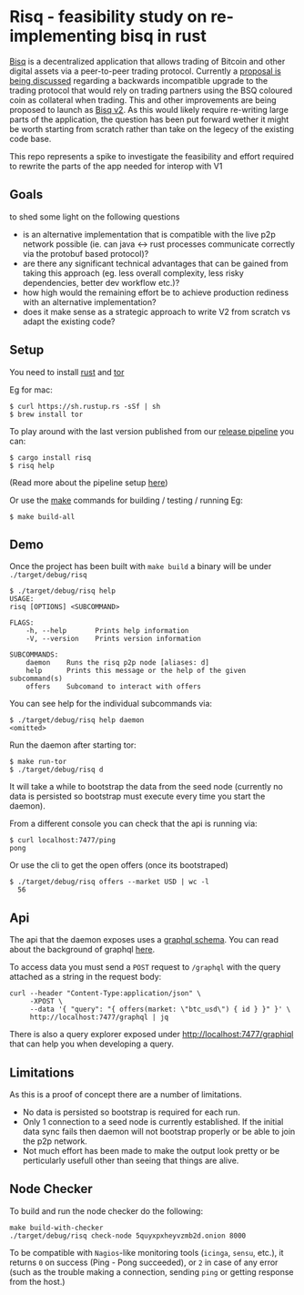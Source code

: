 # Risq - feasibility study on re-implementing bisq in rust

[Bisq](https://github.com/bisq-network/bisq) is a decentralized application that allows trading of Bitcoin and other digital assets via a peer-to-peer trading protocol.
Currently a [proposal is being discussed](https://github.com/bisq-network/proposals/issues/32) regarding a backwards incompatible upgrade to the trading protocol that would rely on trading partners using the BSQ coloured coin as collateral when trading.
This and other improvements are being proposed to launch as [Bisq v2](https://github.com/bisq-network/proposals/issues/118).
As this would likely require re-writing large parts of the application, the question has been put forward wether it might be worth starting from scratch rather than take on the legecy of the existing code base.

This repo represents a spike to investigate the feasibility and effort required to rewrite the parts of the app needed for interop with V1

## Goals

to shed some light on the following questions
- is an alternative implementation that is compatible with the live p2p network possible (ie. can java <-> rust processes communicate correctly via the protobuf based protocol)?
- are there any significant technical advantages that can be gained from taking this approach (eg. less overall complexity, less risky dependencies, better dev workflow etc.)?
- how high would the remaining effort be to achieve production rediness with an alternative implementation?
- does it make sense as a strategic approach to write V2 from scratch vs adapt the existing code?

## Setup

You need to install [rust](https://www.rust-lang.org/tools/install) and [tor](https://people.torproject.org/~sysrqb/webwml/docs/installguide.html.en)

Eg for mac:
```
$ curl https://sh.rustup.rs -sSf | sh
$ brew install tor
```

To play around with the last version published from our [release pipeline](https://ci.misthos.io/teams/main/pipelines/risq) you can:
```
$ cargo install risq
$ risq help
```
(Read more about the pipeline setup [here](./ci/README.md))

Or use the [make](./Makefile) commands for building / testing / running
Eg:
```
$ make build-all
```

## Demo

Once the project has been built with `make build` a binary will be under `./target/debug/risq`

```
$ ./target/debug/risq help
USAGE:
risq [OPTIONS] <SUBCOMMAND>

FLAGS:
    -h, --help       Prints help information
    -V, --version    Prints version information

SUBCOMMANDS:
    daemon    Runs the risq p2p node [aliases: d]
    help      Prints this message or the help of the given subcommand(s)
    offers    Subcomand to interact with offers
```

You can see help for the individual subcommands via:
```
$ ./target/debug/risq help daemon
<omitted>
```

Run the daemon after starting tor:
```
$ make run-tor
$ ./target/debug/risq d
```

It will take a while to bootstrap the data from the seed node (currently no data is persisted so bootstrap must execute every time you start the daemon).

From a different console you can check that the api is running via:
```
$ curl localhost:7477/ping
pong
```

Or use the cli to get the open offers (once its bootstraped)
```
$ ./target/debug/risq offers --market USD | wc -l
  56
```

## Api

The api that the daemon exposes uses a [graphql schema](./src/api/schema.graphql). You can read about the background of graphql [here](https://graphql.org/).

To access data you must send a `POST` request to `/graphql` with the query attached as a string in the request body:
```
curl --header "Content-Type:application/json" \
     -XPOST \
     --data '{ "query": "{ offers(market: \"btc_usd\") { id } }" }' \
     http://localhost:7477/graphql | jq
```

There is also a query explorer exposed under [http://localhost:7477/graphiql](http://localhost:7477/graphiql) that can help you when developing a query.

## Limitations

As this is a proof of concept there are a number of limitations.
- No data is persisted so bootstrap is required for each run.
- Only 1 connection to a seed node is currently established. If the initial data sync fails then daemon will not bootstrap properly or be able to join the p2p network.
- Not much effort has been made to make the output look pretty or be perticularly usefull other than seeing that things are alive.

## Node Checker

To build and run the node checker do the following:
```
make build-with-checker
./target/debug/risq check-node 5quyxpxheyvzmb2d.onion 8000
```

To be compatible with `Nagios`-like monitoring tools (`icinga`, `sensu`, etc.), it returns `0` on success (Ping - Pong succeeded), or `2` in case of any error (such as the trouble making a connection, sending `ping` or getting response from the host.)
